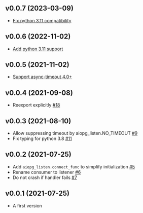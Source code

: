 ## v0.0.7 (2023-03-09)

* [Fix python 3.11 compatibility](https://github.com/Pliner/aiopg-listen/pull/183)

## v0.0.6 (2022-11-02)

* [Add python 3.11 support](https://github.com/Pliner/aiopg-listen/pull/144)

## v0.0.5 (2021-11-02)

* [Support async-timeout 4.0+](https://github.com/Pliner/aiopg-listen/pull/32)

## v0.0.4 (2021-09-08)

* Reexport explicitly [#18](https://github.com/Pliner/aiopg-listen/pull/18)

## v0.0.3 (2021-08-10)

* Allow suppressing timeout by aiopg_listen.NO_TIMEOUT [#9](https://github.com/Pliner/aiopg-listen/pull/9)
* Fix typing for python 3.8 [#11](https://github.com/Pliner/aiopg-listen/pull/11)

## v0.0.2 (2021-07-25)

* Add `aiopg_listen.connect_func` to simplify initialization [#5](https://github.com/Pliner/aiopg-listen/pull/5)
* Rename consumer to listener [#6](https://github.com/Pliner/aiopg-listen/pull/6)
* Do not crash if handler fails [#7](https://github.com/Pliner/aiopg-listen/pull/7)

## v0.0.1 (2021-07-25)

* A first version
